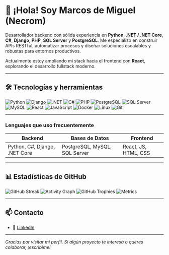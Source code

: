 # 👋 ¡Hola! Soy Marcos de Miguel (Necrom)

Desarrollador backend con sólida experiencia en **Python**, **.NET / .NET Core**, **C#**, **Django**, **PHP**, **SQL Server** y **PostgreSQL**. Me especializo en construir APIs RESTful, automatizar procesos y diseñar soluciones escalables y robustas para entornos productivos.

Actualmente estoy ampliando mi stack hacia el frontend con **React**, explorando el desarrollo fullstack moderno.

---

## 🛠️ Tecnologías y herramientas

![Python](https://img.shields.io/badge/Python-3776AB?style=for-the-badge&logo=python&logoColor=white)
![Django](https://img.shields.io/badge/Django-092E20?style=for-the-badge&logo=django&logoColor=white)
![.NET](https://img.shields.io/badge/.NET-512BD4?style=for-the-badge&logo=dotnet&logoColor=white)
![C#](https://img.shields.io/badge/C%23-239120?style=for-the-badge&logo=c-sharp&logoColor=white)
![PHP](https://img.shields.io/badge/PHP-777BB4?style=for-the-badge&logo=php&logoColor=white)
![PostgreSQL](https://img.shields.io/badge/PostgreSQL-336791?style=for-the-badge&logo=postgresql&logoColor=white)
![SQL Server](https://img.shields.io/badge/SQL_Server-CC2927?style=for-the-badge&logo=microsoftsqlserver&logoColor=white)
![MySQL](https://img.shields.io/badge/MySQL-4479A1?style=for-the-badge&logo=mysql&logoColor=white)
![React](https://img.shields.io/badge/React-61DAFB?style=for-the-badge&logo=react&logoColor=black)
![JavaScript](https://img.shields.io/badge/JavaScript-F7DF1E?style=for-the-badge&logo=javascript&logoColor=black)
![Docker](https://img.shields.io/badge/Docker-2496ED?style=for-the-badge&logo=docker&logoColor=white)
![Linux](https://img.shields.io/badge/Linux-FCC624?style=for-the-badge&logo=linux&logoColor=black)
![Git](https://img.shields.io/badge/Git-F05032?style=for-the-badge&logo=git&logoColor=white)

---

### Lenguajes que uso frecuentemente

| Backend     | Bases de Datos    | Frontend     |
|-------------|-------------------|--------------|
| Python, C#, Django, .NET Core  | PostgreSQL, MySQL, SQL Server | React, JS, HTML, CSS |

---

## 📊 Estadísticas de GitHub

![GitHub Streak](https://github-readme-streak-stats.herokuapp.com/?user=MarcosDeMiguel&theme=tokyonight)
![Activity Graph](https://github-readme-activity-graph.vercel.app/graph?username=MarcosDeMiguel&theme=tokyo-night)
![GitHub Trophies](https://github-profile-trophy.vercel.app/?username=MarcosDeMiguel&theme=tokyonight&row=1&column=7)
![Metrics](https://raw.githubusercontent.com/MarcosDeMiguel/MarcosDeMiguel/main/github-metrics.svg)

---

## 📫 Contacto

- 💼 [LinkedIn](https://www.linkedin.com/in/marcos-de-miguel-b2116b35/)

---

_Gracias por visitar mi perfil. Si algún proyecto te interesa o querés colaborar, ¡escribime!_
